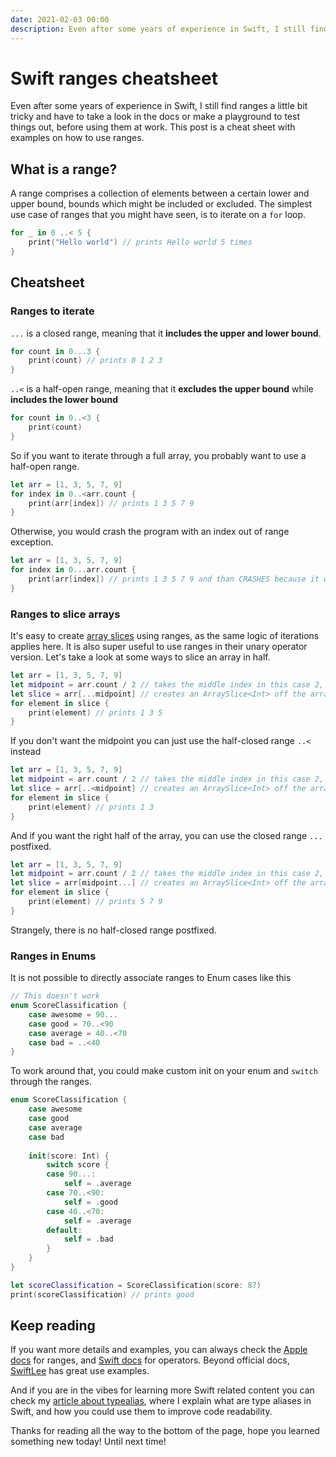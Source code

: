 ```yaml
---
date: 2021-02-03 00:00
description: Even after some years of experience in Swift, I still find ranges a little bit tricky and have to take a look in the docs or make a playground to test things out, before using them at work. This post is a cheat sheet with examples on how to use ranges.
---
```

# Swift ranges cheatsheet

Even after some years of experience in Swift, I still find ranges a little bit tricky and have to take a look in the docs or make a playground to test things out, before using them at work. This post is a cheat sheet with examples on how to use ranges.

## What is a range?

A range comprises a collection of elements between a certain lower and upper bound, bounds which might be included or excluded. The simplest use case of ranges that you might have seen, is to iterate on a `for` loop.

```swift
for _ in 0 ..< 5 {
    print("Hello world") // prints Hello world 5 times
}
```

## Cheatsheet

### Ranges to iterate

`...` is a closed range, meaning that it **includes the upper and lower bound**.

```swift
for count in 0...3 {
    print(count) // prints 0 1 2 3
}
```

`..<` is a half-open range, meaning that it **excludes the upper bound** while **includes the lower bound**

```swift
for count in 0..<3 {
    print(count)
}
```

So if you want to iterate through a full array, you probably want to use a half-open range.

```swift
let arr = [1, 3, 5, 7, 9]
for index in 0..<arr.count {
    print(arr[index]) // prints 1 3 5 7 9
}
```

Otherwise, you would crash the program with an index out of range exception.

```swift
let arr = [1, 3, 5, 7, 9]
for index in 0...arr.count {
    print(arr[index]) // prints 1 3 5 7 9 and than CRASHES because it will try to access the index 5 which doesn't exists.
}
```

### Ranges to slice arrays

It's easy to create [array slices](https://developer.apple.com/documentation/swift/arrayslice) using ranges, as the same logic of iterations applies here. It is also super useful to use ranges in their unary operator version. Let's take a look at some ways to slice an array in half.

```swift
let arr = [1, 3, 5, 7, 9]
let midpoint = arr.count / 2 // takes the middle index in this case 2, so arr[midpoint] would be 5 here.
let slice = arr[...midpoint] // creates an ArraySlice<Int> off the array from the first index (0) to the midpoint (2), including it.
for element in slice {
    print(element) // prints 1 3 5
}
```

If you don't want the midpoint you can just use the half-closed range `..<` instead

```swift
let arr = [1, 3, 5, 7, 9]
let midpoint = arr.count / 2 // takes the middle index in this case 2, so arr[midpoint] would be 5 here.
let slice = arr[..<midpoint] // creates an ArraySlice<Int> off the array from the first index (0) to the midpoint (2), excluding it.
for element in slice {
    print(element) // prints 1 3
}
```

And if you want the right half of the array, you can use the closed range `...` postfixed.

```swift
let arr = [1, 3, 5, 7, 9]
let midpoint = arr.count / 2 // takes the middle index in this case 2, so arr[midpoint] would be 5 here.
let slice = arr[midpoint...] // creates an ArraySlice<Int> off the array from the midpoint(2) to the end of the array (4).
for element in slice {
    print(element) // prints 5 7 9
}
```

Strangely, there is no half-closed range postfixed.

### Ranges in Enums

It is not possible to directly associate ranges to Enum cases like this

```swift
// This doesn't work
enum ScoreClassification {
    case awesome = 90...
    case good = 70..<90
    case average = 40..<70
    case bad = ..<40
}
```

To work around that, you could make custom init on your enum and `switch` through the ranges.

```swift
enum ScoreClassification {
    case awesome
    case good
    case average
    case bad
    
    init(score: Int) {
        switch score {
        case 90...:
            self = .average
        case 70..<90:
            self = .good
        case 40..<70:
            self = .average
        default:
            self = .bad
        }
    }
}

let scoreClassification = ScoreClassification(score: 87)
print(scoreClassification) // prints good
```

## Keep reading

If you want more details and examples, you can always check the [Apple docs](https://developer.apple.com/documentation/swift/range) for ranges, and [Swift docs](https://docs.swift.org/swift-book/LanguageGuide/BasicOperators.html#ID73) for operators. Beyond official docs, [SwiftLee](https://www.avanderlee.com/swift/ranges-explained) has great use examples.

And if you are in the vibes for learning more Swift related content you can check my [article about typealias](https://www.lucasoliveira.tech/posts/quick-tip-2/), where I explain what are type aliases in Swift, and how you could use them to improve code readability.

Thanks for reading all the way to the bottom of the page, hope you learned something new today! Until next time!
